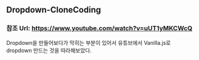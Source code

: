 ## Dropdown-CloneCoding

### 참조 Url: https://www.youtube.com/watch?v=uUT1yMKCWcQ

Dropdown을 만들어보다가 막히는 부분이 있어서 유튜브에서 Vanilla.js로 dropdown 만드는 것을 따라해보았다.

